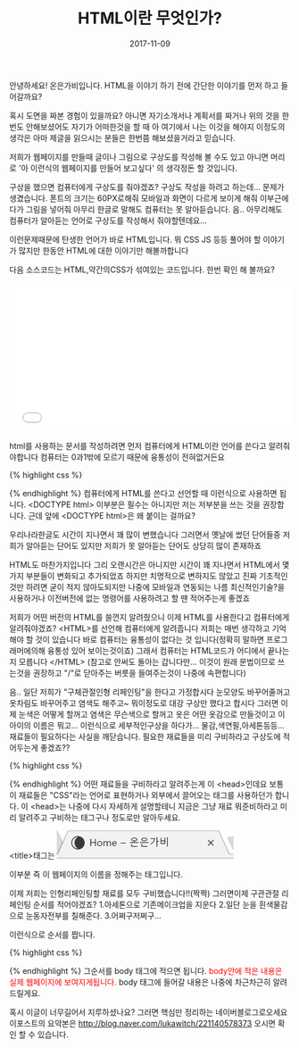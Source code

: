 ﻿---
layout: post
title:  "HTML이란 무엇인가?"
date:   2017-11-09
excerpt: "HTML이 뭔지 어떻게 사용해야할까요"
activity: true
tag:
- WEB
comments: true
---
안녕하세요! 온은가비입니다.
HTML을 이야기 하기 전에 간단한 이야기를 먼저 하고 들어갈까요?

혹시 도면을 짜본 경험이 있을까요?
아니면 자기소개서나 계획서를 짜거나
위의 것을 한번도 안해보셨어도 
자기가 어떠한것을 할 때 아 여기에서 나는 이것을 해야지 이정도의 생각은
아마 제글을 읽으시는 분들은 한번쯤 해보셨을거라고 믿습니다.

저희가 웹페이지를 만들때 글이나 그림으로 구상도를 작성해 볼 수도 있고
아니면 머리로 '아 이런식의 웹페이지를 만들어 보고싶다' 의 생각정돈 할 것입니다.

구상을 했으면 컴퓨터에게 구상도를 줘야겠죠?
구상도 작성을 하려고 하는데... 문제가 생겼습니다.
폰트의 크기는 60PX로해줘
모바일과 화면이 다르게 보이게 해줘
이부근에다가 그림을 넣어줘
아무리 한글로 말해도 컴퓨터는 못 알아듣습니다.
음.. 아무리해도 컴퓨터가 알아듣는 언어로 구상도를 작성해서 줘야할텐데요...

이런문제때문에 탄생한 언어가 바로 HTML입니다.
뭐 CSS JS 등등 풀어야 할 이야기가 많지만 한동안 HTML에 대한 이야기만 해볼까합니다

다음 소스코드는 HTML,약간의CSS가 섞여있는 코드입니다. 한번 확인 해 볼까요?
<iframe height='265' scrolling='no' title='tesst' src='//codepen.io/lukawitch/embed/NwdKMe/?height=265&theme-id=dark&default-tab=html,result&embed-version=2' frameborder='no' allowtransparency='true' allowfullscreen='true' style='width: 100%;'>See the Pen <a href='https://codepen.io/lukawitch/pen/NwdKMe/'>tesst</a> by hestia (<a href='https://codepen.io/lukawitch'>@lukawitch</a>) on <a href='https://codepen.io'>CodePen</a>.
</iframe>

html를 사용하는 문서를 작성하려면 먼저 컴퓨터에게 HTML이란 언어를 쓴다고 알려줘야합니다
컴퓨터는 0과1밖에 모르기 때문에 융통성이 전혀없거든요


{% highlight css %}
<!DOCTYPE html>
<html>
</html>
{% endhighlight %}
컴퓨터에게 HTML를 쓴다고 선언할 때 이런식으로 사용하면 됩니다.
&lt;DOCTYPE html&gt; 이부분은 필수는 아니지만 저는 저부분을 쓰는 것을 권장합니다.
근데 앞에 &lt;DOCTYPE html&gt;은 왜 붙이는 걸까요?

우리나라한글도 시간이 지나면서 꽤 많이 변했습니다
그러면서 옛날에 썼던 단어들중 저희가 알아듣는 단어도 있지만
저희가 못 알아듣는 단어도 상당히 많이 존재하죠

HTML도 마찬가지입니다
그리 오랜시간은 아니지만 시간이 꽤 지나면서 HTML에서 몇가지 부분들이 변화되고 추가되었죠
하지만 치명적으로 변하지도 않았고 진짜 기초적인 것만 하려면 굳이 적지 않아도되지만
나중에 모바일과 연동되는 나름 최신적인기술?을 사용하거나 이전버전에 없는 명령어를 사용하려고 할 땐
적어주는게 좋겠죠

저희가 어떤 버전의 HTML를 쓸껀지 알려줬으니
이제 HTML를 사용한다고 컴퓨터에게 알려줘야겠죠?
&lt;HTML&gt;를 선언해 컴퓨터에게 알려줍니다
저희는 매번 생각하고 기억해야 할 것이 있습니다
바로 컴퓨터는 융통성이 없다는 것 입니다(정확히 말하면 프로그래머에의해 융통성 있어 보이는것이죠)
그래서 컴퓨터는 HTML코드가 어디에서 끝나는지 모릅니다
&lt;&#47;HTML&gt;
(참고로 안써도 돌아는 갑니다만... 이것이 원래 문법이므로 쓰는것을 권장하고 "/"로 닫아주는 버릇을 들여주는것이 나중에 속편합니다)

음.. 일단 저희가 "구체관절인형 리페인팅"을 한다고 가정합시다
눈모양도 바꾸어줄꺼고 옷차림도 바꾸어주고 염색도 해주고~
뭐이정도로 대강 구상만 했다고 합시다
그러면 이제 눈색은 어떻게 할꺼고 염색은 무슨색으로 할꺼고 옷은 어떤 옷감으로 만들것이고 이아이의 이름은 뭐고...
이런식으로 세부적인구상을 하다가...
물감,색연필,아세톤등등... 재료들이 필요하다는 사실을 깨닫습니다.
필요한 재료들을 미리 구비하라고 구상도에 적어두는게 좋겠죠??

{% highlight css %}
<!DOCTYPE html>
<html>
 <head>
  <title>
  </title>
 </head>
</html>
{% endhighlight %}
어떤 재료들을 구비하라고 알려주는게 이 &lt;head&gt;인데요
보통 이 재료들은 "CSS"라는 언어로 표현하거나
외부에서 끌어오는 태그를 사용하던가 합니다.
이 &lt;head&gt;는 나중에 다시 자세하게 설명할테니
지금은 그냥 재료 뭐준비하라고 미리 알려주고 구비하는 태그구나 정도로만 알아두세요.

&lt;title&gt;태그는
![down](/assets/img/제목1.PNG)

이부분 즉 이 웹페이지의 이름을 정해주는 태그입니다.

이제 저희는 인형리페인팅할 재료를 모두 구비했습니다!!(짝짝)
그러면이제 구관관절 리페인팅 순서를 적어야겠죠?
1.아세톤으로 기존메이크업을 지운다
2.일단 눈을 흰색물감으로 눈동자전부를 칠해준다.
3.어쩌구저쩌구...

이런식으로 순서를 짭니다.

{% highlight css %}
<!DOCTYPE html>
<html>
 <head>
  <title>
  </title>
 </head>
 <body>
 </body>
</html>
{% endhighlight %}
그순서를 body 태그에 적으면 됩니다.
<span style="color:red;">body안에 적은 내용은 실제 웹페이지에 보여지게됩니다. </span>
body 태그에 들어갈 내용은 나중에 차근차근히 알려드릴게요.

혹시 이글이 너무길어서 지루하셨나요?
그러면 핵심만 정리하는 네이버블로그로오세요
이포스트의 요약본은 
http://blog.naver.com/lukawitch/221140578373
오시면 확인 할 수 있습니다.